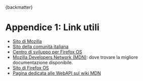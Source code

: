{backmatter}

# Appendice 1: Link utili

* [Sito di Mozilla][1]
* [Sito della comunità italiana][2]
* [Centro di sviluppo per Firefox OS][3]
* [Mozilla Developers Network (MDN)][4]: dove trovare la migliore documentazione disponibile.
* [Sito di Firefox OS][5]
* [Pagina dedicata alle WebAPI sul wiki MDN][6] 

[1]: http://mozilla.org
[2]: http://mozillaitalia.org
[3]: http://marketplace.firefox.com/developers
[4]: http://developer.mozilla.org/
[5]: http://mozilla.org/it/firefox/os/
[6]: http://wiki.mozilla.org/WebAPI
